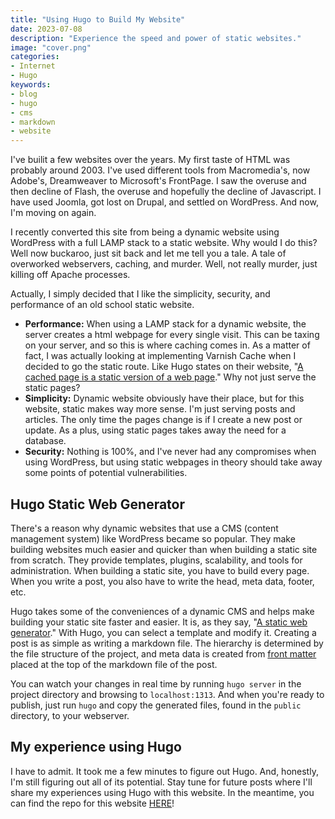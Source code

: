 ```yaml
---
title: "Using Hugo to Build My Website"
date: 2023-07-08
description: "Experience the speed and power of static websites."
image: "cover.png"
categories:
- Internet
- Hugo
keywords:
- blog
- hugo
- cms
- markdown
- website
---
```

I've builit a few websites over the years. My first taste of HTML was probably around 2003. I've used different tools from  Macromedia's, now Adobe's, Dreamweaver to Microsoft's FrontPage. I saw the overuse and then decline of Flash, the overuse and hopefully the decline of Javascript. I have used Joomla, got lost on Drupal, and settled on WordPress. And now, I'm moving on again.

I recently converted this site from being a dynamic website using WordPress with a full LAMP stack to a static website. Why would I do this? Well now buckaroo, just sit back and let me tell you a tale. A tale of overworked webservers, caching, and murder. Well, not really murder, just killing off Apache processes.

Actually, I simply decided that I like the simplicity, security, and performance of an old school static website.

* __Performance:__ When using a LAMP stack for a dynamic website, the server creates a html webpage for every single visit. This can be taxing on your server, and so this is where caching comes in. As a matter of fact, I was actually looking at implementing Varnish Cache when I decided to go the static route. Like Hugo states on their website, "[A cached page is a static version of a web page](https://gohugo.io/about/benefits/)." Why not just serve the static pages?
* __Simplicity:__ Dynamic website obviously have their place, but for this website, static makes way more sense. I'm just serving posts and articles. The only time the pages change is if I create a new post or update. As a plus, using static pages takes away the need for a database.
* __Security:__ Nothing is 100%, and I've never had any compromises when using WordPress, but using static webpages in theory should take away some points of potential vulnerabilities.

## Hugo Static Web Generator
There's a reason why dynamic websites that use a CMS (content management system) like WordPress became so popular. They make building websites much easier and quicker than when building a static site from scratch. They provide templates, plugins, scalability, and tools for administration. When building a static site, you have to build every page. When you write a post, you also have to write the head, meta data, footer, etc.

Hugo takes some of the conveniences of a dynamic CMS and helps make building your static site faster and easier. It is, as they say, "[A static web generator](https://gohugo.io/about/benefits/)." With Hugo, you can select a template and modify it. Creating a post is as simple as writing a markdown file. The hierarchy is determined by the file structure of the project, and meta data is created from [front matter](https://gohugo.io/content-management/front-matter/) placed at the top of the markdown file of the post.

You can watch your changes in real time by running `hugo server` in the project directory and browsing to `localhost:1313`. And when you're ready to publish, just run `hugo` and copy the generated files, found in the `public` directory, to your webserver.

## My experience using Hugo
I have to admit. It took me a few minutes to figure out Hugo. And, honestly, I'm still figuring out all of its potential. Stay tune for future posts where I'll share my experiences using Hugo with this website. In the meantime, you can find the repo for this website [HERE](https://github.com/GSSparks/gssparks.github.io)!
